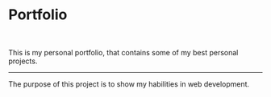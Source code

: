 <h1>Portfolio</h1>
<br>
<p>This is my personal portfolio, that contains some of my best personal projects.</p><hr>
<p>The purpose of this project is to show my habilities in web development.</p>